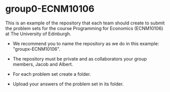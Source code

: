 # group0-ECNM10106
This is an example of the repository that each team should create to submit the problem sets for the course Programming for Economics (ECNM10106) at The University of Edinburgh.

* We recommend you to name the repository as we do in this example: "groupx-ECNM10106".

* The repository must be private and as collaborators your group members, Jacob and Albert.

* For each problem set create a folder.

* Upload your answers of the problem set in its folder.
